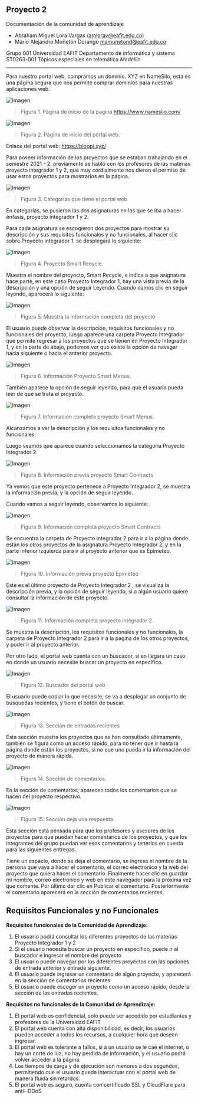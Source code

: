 
## **Proyecto 2**

Documentación de la comunidad de aprendizaje

 - Abraham Miguel Lora Vargas (amlorav@eafit.edu.co)
 - Mario Alejandro Muñetón Durango mamunetond@eafit.edu.co

Grupo 001
Universidad EAFIT
Departamento de informática y sistema
ST0263-001 Tópicos especiales en telemática
*Medellín*

---

Para nuestro portal web, compramos un dominio. XYZ en NameSilo, esta es una
página segura que nos permite comprar dominios para nuestras aplicaciones web.

![Imagen](https://i.imgur.com/mwXRScR.png)
> Figura 1. Página de inicio de la pagina https://www.namesilo.com/

![Imagen](https://i.imgur.com/fH9CBvU.png)
> Figura 2. Página de inicio del portal web.

Enlace del portal web: https://blogpi.xyz/

Para poseer información de los proyectos que se estaban trabajando en el semestre
2021 - 2, previamente se habló con los profesores de las materias proyecto
integrador 1 y 2, que muy cordialmente nos dieron el permiso de usar estos
proyectos para mostrarlos en la página.

![Imagen](https://i.imgur.com/LxiNWCp.png)
> Figura 3. Categorías que tiene el portal web

En categorías, se pusieron las dos asignaturas en las que se iba a hacer énfasis,
proyecto integrador 1 y 2.

Para cada asignatura se escogieron dos proyectos para mostrar su descripción y
sus requisitos funcionales y no funcionales, al hacer clic sobre Proyecto integrador
1, se desplegará lo siguiente:

![Imagen](https://i.imgur.com/2K2KnBx.png)
> Figura 4. Proyecto Smart Recycle.


Muestra el nombre del proyecto, Smart Recycle, e indica a que asignatura hace
parte, en este caso Proyecto Integrador 1, hay una vista previa de la descripción y
una opción de seguir Leyendo. Cuando damos clic en seguir leyendo, aparecerá lo
siguiente:

![Imagen](https://i.imgur.com/VtDEUm7.png)
> Figura 5. Muestra la información completa del proyecto

El usuario puede observar la descripción, requisitos funcionales y no funcionales del
proyecto, luego aparece una carpeta Proyecto Integrador que permite regresar a los
proyectos que se tienen en Proyecto Integrador 1, y en la parte de abajo, podemos
ver que existe la opción de navegar hacia siguiente o hacia el anterior proyecto.

![Imagen](https://i.imgur.com/UTs2YgS.png)
> Figura 6. Información Proyecto Smart Menus.

También aparece la opción de seguir leyendo, para que el usuario pueda leer de
que se trata el proyecto.

![Imagen](https://i.imgur.com/3R7IZY6.png)
> Figura 7. Información completa proyecto Smart Menus.

Alcanzamos a ver la descripción y los requisitos funcionales y no funcionales.

Luego veamos que aparece cuando seleccionamos la categoría Proyecto
Integrador 2.

![Imagen](https://i.imgur.com/zuzonBZ.png)
> Figura 8. Información previa proyecto Smart Contracts

Ya vemos que este proyecto pertenece a Proyecto Integrador 2, se muestra la
información previa, y la opción de seguir leyendo.

Cuando vamos a seguir leyendo, observamos lo siguiente:

![Imagen](https://i.imgur.com/7h2ac5W.png)
> Figura 9. Información completa proyecto Smart Contracts

Se encuentra la carpeta de Proyecto Integrador 2 para ir a la página donde están
los otros proyectos de la asignatura Proyecto Integrador 2, y en la parte inferior
izquierda para ir al proyecto anterior que es Epimeteo.

![Imagen](https://i.imgur.com/WjUX6DD.png)
> Figura 10. Información previa proyecto Epimeteo

Este es el último proyecto de Proyecto Integrador 2 , se visualiza la descripción
previa, y la opción de seguir leyendo, si a algún usuario quiere consultar la
información de este proyecto.

![Imagen](https://i.imgur.com/DlL2VPf.png)
> Figura 11. Información completa proyecto integrador 2.

Se muestra la descripción, los requisitos funcionales y no funcionales, la carpeta de
Proyecto Integrador 2 para ir a la pagina de los otros proyectos, y poder ir al proyecto
anterior.

Por otro lado, el portal web cuenta con un buscador, si en llegara un caso en donde
un usuario necesite buscar un proyecto en específico.

![Imagen](https://i.imgur.com/RL6z37D.png)
> Figura 12. Buscador del portal web

El usuario puede copiar lo que necesite, se va a desplegar un conjunto de
búsquedas recientes, y tiene el botón de buscar.

![Imagen](https://i.imgur.com/joFunF2.png)
> Figura 13. Sección de entradas recientes

Esta sección muestra los proyectos que se han consultado últimamente, también se
figura como un acceso rápido, para no tener que ir hasta la página donde están los
proyectos, si no que uno pueda ir la información del proyecto de manera rápida.

![Imagen](https://i.imgur.com/Sirh5wd.png)
> Figura 14. Sección de comentarios.

En la sección de comentarios, aparecen todos los comentarios que se hacen del
proyecto respectivo.

![Imagen](https://i.imgur.com/XRaJdOt.png)
> Figura 15. Sección deja una respuesta.

Esta sección está pensada para que los profesores y asesores de los proyectos
para que puedan hacer comentarios de los proyectos, y que los integrantes del
grupo puedan ver esos comentarios y tenerlos en cuenta para las siguientes
entregas.

Tiene un espacio, donde se deja el comentario, se ingresa el nombre de la persona
que vaya a hacer el comentario, el correo electrónico y la web del proyecto que
quiera hacer el comentario. Finalmente hacer clic en guardar mi nombre, correo
electrónico y web en este navegador para la próxima vez que comente. Por último
dar clic en Publicar el comentario. Posteriormente el comentario aparecerá en la
sección de comentarios recientes.

## Requisitos Funcionales y no Funcionales

**Requisitos funcionales de la Comunidad de Aprendizaje:**

1) El usuario podrá consultar los diferentes proyectos de las materias Proyecto
Integrador 1 y 2
2) Si el usuario necesita buscar un proyecto en específico, puede ir al buscador
e ingresar el nombre del proyecto
3) El usuario puede navegar por los diferentes proyectos con las opciones de
entrada anterior y entrada siguiente.
4) El usuario puede ingresar un comentario de algún proyecto, y aparecerá en
la sección de comentarios recientes
5) El usuario puede escoger un proyecto como un acceso rápido, desde la
sección de las entradas recientes.

**Requisitos no funcionales de la Comunidad de Aprendizaje:**

1) El portal web es confidencial, solo puede ser accedido por estudiantes y
profesores de la Universidad EAFIT
2) El portal web cuenta con alta disponibilidad, es decir, los usuarios pueden
acceder a todos los recursos, a cualquier hora que deseen ingresar.
3) El portal web es tolerante a fallos, si a un usuario se le cae el internet, o hay
un corte de luz, no hay perdida de información, y el usuario podrá volver
acceder a la página.
4) Los tiempos de carga y de ejecución son menores a dos segundos,
permitiendo que el usuario pueda interactuar con el portal web de manera
fluida sin retardos.
5) El portal web es seguro, cuenta con certificado SSL y CloudFlare para anti-
DDoS
